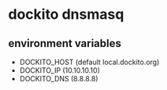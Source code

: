 # dockito dnsmasq

## environment variables

- DOCKITO_HOST (default local.dockito.org)
- DOCKITO_IP (10.10.10.10)
- DOCKITO_DNS (8.8.8.8)

